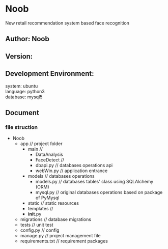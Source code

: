 # Noob
New retail recommendation system based face recognition
## Author: Noob
## Version:
## Development Environment:
system: ubuntu \
language: python3 \
database: mysql5
## Document
### file struction
- Noob
  - app  // project folder
    - main  //
      - DataAnalysis
      - FaceDetect  //
      - dbapi.py  // databases operations api
      - webWin.py // application entrance
    - models  // databases operations
      - models.py  // databases tables' class using SQLAlchemy (ORM)
      - mysql.py  // original databases operations based on package of PyMysql
    - static  // static resources
    - templates  //
    - __init__.py
  - migrations  // database migrations
  - tests  // unit test
  - config.py  // config
  - manage.py  // project management file
  - requirements.txt  // requirement packages